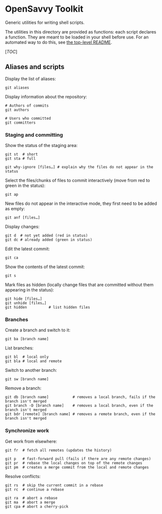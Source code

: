 # OpenSavvy Toolkit

Generic utilities for writing shell scripts.

The utilities in this directory are provided as functions: each script declares a function.
They are meant to be loaded in your shell before use.
For an automated way to do this, see [the top-level README](../README.md#configuration).

[_TOC_]

## Aliases and scripts

Display the list of aliases:
```shell
git aliases
```

Display information about the repository:
```shell
# Authors of commits
git authors

# Users who committed
git committers
```

### Staging and committing

Show the status of the staging area:
```shell
git st  # short
git sta # full

git why-ignore [files…] # explain why the files do not appear in the status
```

Select the files/chunks of files to commit interactively (move from red to green in the status):
```shell
git ap
```

New files do not appear in the interactive mode, they first need to be added as empty:
```shell
git anf [files…]
```

Display changes:
```shell
git d  # not yet added (red in status)
git dc # already added (green in status)
```

Edit the latest commit:
```shell
git ca
```

Show the contents of the latest commit:
```shell
git s
```

Mark files as hidden (locally change files that are committed without them appearing in the status):
```shell
git hide [files…]
git unhide [files…]
git hidden          # list hidden files
```

### Branches

Create a branch and switch to it:
```shell
git ba [branch name]
```

List branches:
```shell
git bl  # local only
git bla # local and remote
```

Switch to another branch:
```shell
git sw [branch name]
```

Remove a branch:
```shell
git db [branch name]           # removes a local branch, fails if the branch isn't merged
git branch -D [branch name]    # removes a local branch, even if the branch isn't merged
git bdr [remote] [branch name] # removes a remote branch, even if the branch isn't merged
```

### Synchronize work

Get work from elsewhere:
```shell
git fr  # fetch all remotes (updates the history)

git p   # fast-forward pull (fails if there are any remote changes)
git pr  # rebase the local changes on top of the remote changes
git pm  # creates a merge commit from the local and remote changes
```

Resolve conflicts:
```shell
git rs  # skip the current commit in a rebase
git rc  # continue a rebase

git ra  # abort a rebase
git ma  # abort a merge
git cpa # abort a cherry-pick
```
